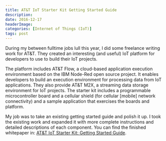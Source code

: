 ```yaml
---
title: AT&T IoT Starter Kit Getting Started Guide
description: 
date: 2016-12-17
headerImage: 
categories: [Internet of Things (IoT)]
tags: post
---
```


During my between fulltime jobs lull this year, I did some freelance writing work for AT&T. They created an interesting (and useful) IoT platform for developers to use to build their IoT projects.

The platform includes AT&T Flow, a cloud-based application execution environment based on the IBM Node-Red open source project. It enables developers to build an execution environment for processing data from IoT applications. They also provide AT&T M2X, a streaming data storage environment for IoT projects. The starter kit includes a programmable microcontroller board and a cellular shield (for cellular \[mobile\] network connectivity) and a sample application that exercises the boards and platform.

My job was to take an existing getting started guide and polish it up. I took the existing work and expanded it with more complete instructions and detailed descriptions of each component. You can find the finished whitepaper in: [AT&T IoT Starter Kit: Getting Started Guide](https://s3-us-west-2.amazonaws.com/starterkit-assets/StarterKitGuide-V1.2.pdf).